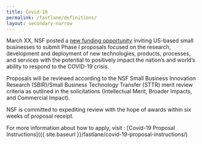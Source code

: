 ```yaml
---
title: Covid-19
permalink: /fastlane/definitions/
layout: secondary-narrow
---
```


March XX, NSF posted a [new funding opportunity](https://www.nsf.gov) inviting US-based small businesses to submit Phase I proposals focused on the research, development and deployment of new technologies, products, processes, and services with the potential to positively impact the nation’s and world’s ability to respond to the COVID-19 crisis. 

Proposals will be reviewed according to the NSF Small Business Innovation Research (SBIR)/Small Business Technology Transfer (STTR) merit review criteria as outlined in the solicitations (Intellectual Merit, Broader Impacts, and Commercial Impact).

NSF is committed to expediting review with the hope of awards within six weeks of proposal receipt.

For more information about how to apply, visit : [Covid-19 Proposal Instructions]({{ site.baseurl }}/fastlane/covid-19-proposal-instructions/)

